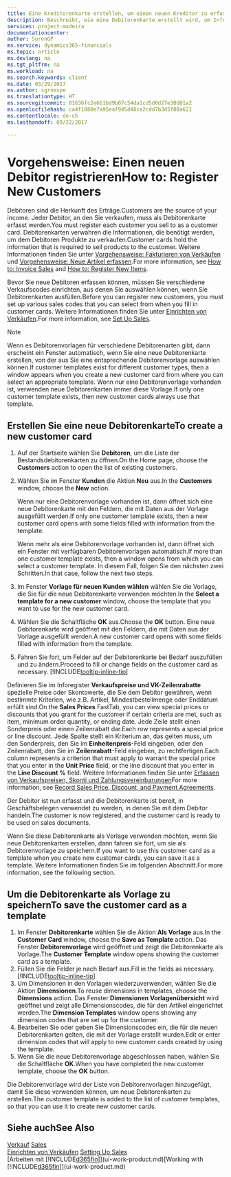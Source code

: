 ```yaml
---
title: Eine Kreditorenkarte erstellen, um einen neuen Kreditor zu erfassen | Microsoft Docs
description: Beschreibt, wie eine Debitorenkarte erstellt wird, um Informationen zu jedem neuen Debitor oder Clients zu erfassen, an die Sie verkaufen.
services: project-madeira
documentationcenter: 
author: SorenGP
ms.service: dynamics365-financials
ms.topic: article
ms.devlang: na
ms.tgt_pltfrm: na
ms.workload: na
ms.search.keywords: client
ms.date: 03/29/2017
ms.author: sgroespe
ms.translationtype: HT
ms.sourcegitcommit: 81636fc2e661bd9b07c54da1cd5d0d27e30d01a2
ms.openlocfilehash: ca4f1880e7a95eaf945d48ca2cdd7b3d5f80a621
ms.contentlocale: de-ch
ms.lasthandoff: 09/22/2017

---
```

# <a name="how-to-register-new-customers"></a><span data-ttu-id="b8165-103">Vorgehensweise: Einen neuen Debitor registrieren</span><span class="sxs-lookup"><span data-stu-id="b8165-103">How to: Register New Customers</span></span>
<span data-ttu-id="b8165-104">Debitoren sind die Herkunft des Erträge.</span><span class="sxs-lookup"><span data-stu-id="b8165-104">Customers are the source of your income.</span></span> <span data-ttu-id="b8165-105">Jeder Debitor, an den Sie verkaufen, muss als Debitorenkarte erfasst werden.</span><span class="sxs-lookup"><span data-stu-id="b8165-105">You must register each customer you sell to as a customer card.</span></span> <span data-ttu-id="b8165-106">Debitorenkarten verwahren die Informationen, die benötigt werden, um dem Debitoren Produkte zu verkaufen.</span><span class="sxs-lookup"><span data-stu-id="b8165-106">Customer cards hold the information that is required to sell products to the customer.</span></span> <span data-ttu-id="b8165-107">Weitere Informationen finden Sie unter [Vorgehensweise: Fakturieren von Verkäufen](sales-how-invoice-sales.md) und [Vorgehensweise: Neue Artikel erfassen](inventory-how-register-new-items.md).</span><span class="sxs-lookup"><span data-stu-id="b8165-107">For more information, see [How to: Invoice Sales](sales-how-invoice-sales.md) and [How to: Register New Items](inventory-how-register-new-items.md).</span></span>  

<span data-ttu-id="b8165-108">Bevor Sie neue Debitoren erfassen können, müssen Sie verschiedene Verkaufscodes einrichten, aus denen Sie auswählen können, wenn Sie Debitorenkarten ausfüllen.</span><span class="sxs-lookup"><span data-stu-id="b8165-108">Before you can register new customers, you must set up various sales codes that you can select from when you fill in customer cards.</span></span> <span data-ttu-id="b8165-109">Weitere Informationen finden Sie unter [Einrichten von Verkäufen](sales-setup-sales.md).</span><span class="sxs-lookup"><span data-stu-id="b8165-109">For more information, see [Set Up Sales](sales-setup-sales.md).</span></span>

> [!NOTE]  
>   <span data-ttu-id="b8165-110">Wenn es Debitorenvorlagen für verschiedene Debitorenarten gibt, dann erscheint ein Fenster automatisch, wenn Sie eine neue Debitorenkarte erstellen, von der aus Sie eine entsprechende Debitorenvorlage auswählen können.</span><span class="sxs-lookup"><span data-stu-id="b8165-110">If customer templates exist for different customer types, then a window appears when you create a new customer card from where you can select an appropriate template.</span></span> <span data-ttu-id="b8165-111">Wenn nur eine Debitorenvorlage vorhanden ist, verwenden neue Debitorenkarten immer diese Vorlage.</span><span class="sxs-lookup"><span data-stu-id="b8165-111">If only one customer template exists, then new customer cards always use that template.</span></span>

## <a name="to-create-a-new-customer-card"></a><span data-ttu-id="b8165-112">Erstellen Sie eine neue Debitorenkarte</span><span class="sxs-lookup"><span data-stu-id="b8165-112">To create a new customer card</span></span>
1. <span data-ttu-id="b8165-113">Auf der Startseite wählen Sie **Debitoren**, um die Liste der Bestandsdebitorenkarten zu öffnen.</span><span class="sxs-lookup"><span data-stu-id="b8165-113">On the Home page, choose the **Customers** action to open the list of existing customers.</span></span>  
2. <span data-ttu-id="b8165-114">Wählen Sie im Fenster **Kunden** die Aktion **Neu** aus.</span><span class="sxs-lookup"><span data-stu-id="b8165-114">In the **Customers** window, choose the **New** action.</span></span>

    <span data-ttu-id="b8165-115">Wenn nur eine Debitorenvorlage vorhanden ist, dann öffnet sich eine neue Debitorenkarte mit den Feldern, die mit Daten aus der Vorlage ausgefüllt werden.</span><span class="sxs-lookup"><span data-stu-id="b8165-115">If only one customer template exists, then a new customer card opens with some fields filled with information from the template.</span></span>

    <span data-ttu-id="b8165-116">Wenn mehr als eine Debitorenvorlage vorhanden ist, dann öffnet sich ein Fenster mit verfügbaren Debitorenvorlagen automatisch.</span><span class="sxs-lookup"><span data-stu-id="b8165-116">If more than one customer template exists, then a window opens from which you can select a customer template.</span></span> <span data-ttu-id="b8165-117">In diesem Fall, folgen Sie den nächsten zwei Schritten.</span><span class="sxs-lookup"><span data-stu-id="b8165-117">In that case, follow the next two steps.</span></span>
3. <span data-ttu-id="b8165-118">Im Fenster **Vorlage für neuen Kunden wählen** wählen Sie die Vorlage, die Sie für die neue Debitorenkarte verwenden möchten.</span><span class="sxs-lookup"><span data-stu-id="b8165-118">In the **Select a template for a new customer** window, choose the template that you want to use for the new customer card.</span></span>
4. <span data-ttu-id="b8165-119">Wählen Sie die Schaltfläche **OK** aus.</span><span class="sxs-lookup"><span data-stu-id="b8165-119">Choose the **OK** button.</span></span> <span data-ttu-id="b8165-120">Eine neue Debitorenkarte wird geöffnet mit den Feldern, die mit Daten aus der Vorlage ausgefüllt werden.</span><span class="sxs-lookup"><span data-stu-id="b8165-120">A new customer card opens with some fields filled with information from the template.</span></span>  
5. <span data-ttu-id="b8165-121">Fahren Sie fort, um Felder auf der Debitorenkarte bei Bedarf auszufüllen und zu ändern.</span><span class="sxs-lookup"><span data-stu-id="b8165-121">Proceed to fill or change fields on the customer card as necessary.</span></span> [!INCLUDE[tooltip-inline-tip](includes/tooltip-inline-tip_md.md)]

<span data-ttu-id="b8165-122">Definieren Sie im Inforegister **Verkaufspreise und VK-Zeilenrabatte** spezielle Preise oder Skontowerte, die Sie dem Debitor gewähren, wenn bestimmte Kriterien, wie z.B. Artikel, Mindestbestellmenge oder Enddatum erfüllt sind.</span><span class="sxs-lookup"><span data-stu-id="b8165-122">On the **Sales Prices** FastTab, you can view special prices or discounts that you grant for the customer if certain criteria are met, such as item, minimum order quantity, or ending date.</span></span> <span data-ttu-id="b8165-123">Jede Zeile stellt einen Sonderpreis oder einen Zeilenrabatt dar.</span><span class="sxs-lookup"><span data-stu-id="b8165-123">Each row represents a special price or line discount.</span></span> <span data-ttu-id="b8165-124">Jede Spalte stellt ein Kriterium an, das gelten muss, um den Sonderpreis, den Sie im **Einheitenpreis**-Feld eingeben, oder den Zeilenrabatt, den Sie im **Zeilenrabatt**-Feld eingeben, zu rechtfertigen.</span><span class="sxs-lookup"><span data-stu-id="b8165-124">Each column represents a criterion that must apply to warrant the special price that you enter in the **Unit Price** field, or the line discount that you enter in the **Line Discount %** field.</span></span> <span data-ttu-id="b8165-125">Weitere Informationen finden Sie unter [Erfassen von Verkaufspreisen, Skonti und Zahlungsvereinbarungen](sales-how-record-sales-price-discount-payment-agreements.md)</span><span class="sxs-lookup"><span data-stu-id="b8165-125">For more information, see [Record Sales Price, Discount, and Payment Agreements](sales-how-record-sales-price-discount-payment-agreements.md).</span></span>

<span data-ttu-id="b8165-126">Der Debitor ist nun erfasst und die Debitorenkarte ist bereit, in Geschäftsbelegen verwendet zu werden, in denen Sie mit dem Debitor handeln.</span><span class="sxs-lookup"><span data-stu-id="b8165-126">The customer is now registered, and the customer card is ready to be used on sales documents.</span></span>

<span data-ttu-id="b8165-127">Wenn Sie diese Debitorenkarte als Vorlage verwenden möchten, wenn Sie neue Debitorenkarten erstellen, dann fahren sie fort, um sie als Debitorenvorlage zu speichern.</span><span class="sxs-lookup"><span data-stu-id="b8165-127">If you want to use this customer card as a template when you create new customer cards, you can save it as a template.</span></span> <span data-ttu-id="b8165-128">Weitere Informationen finden Sie im folgenden Abschnitt.</span><span class="sxs-lookup"><span data-stu-id="b8165-128">For more information, see the following section.</span></span>

## <a name="to-save-the-customer-card-as-a-template"></a><span data-ttu-id="b8165-129">Um die Debitorenkarte als Vorlage zu speichern</span><span class="sxs-lookup"><span data-stu-id="b8165-129">To save the customer card as a template</span></span>
1. <span data-ttu-id="b8165-130">Im Fenster **Debitorenkarte** wählen Sie die Aktion **Als Vorlage** aus.</span><span class="sxs-lookup"><span data-stu-id="b8165-130">In the **Customer Card** window, choose the **Save as Template** action.</span></span> <span data-ttu-id="b8165-131">Das Fenster **Debitorenvorlage** wird geöffnet und zeigt die Debitorenkarte als Vorlage.</span><span class="sxs-lookup"><span data-stu-id="b8165-131">The **Customer Template** window opens showing the customer card as a template.</span></span>
2. <span data-ttu-id="b8165-132">Füllen Sie die Felder je nach Bedarf aus.</span><span class="sxs-lookup"><span data-stu-id="b8165-132">Fill in the fields as necessary.</span></span> [!INCLUDE[tooltip-inline-tip](includes/tooltip-inline-tip_md.md)]
3. <span data-ttu-id="b8165-133">Um Dimensionen in den Vorlagen wiederzuverwenden, wählen Sie die Aktion **Dimensionen**.</span><span class="sxs-lookup"><span data-stu-id="b8165-133">To reuse dimensions in templates, choose the **Dimensions** action.</span></span> <span data-ttu-id="b8165-134">Das Fenster **Dimensionen Vorlagenübersicht** wird geöffnet und zeigt alle Dimensionscodes, die für den Artikel eingerichtet werden.</span><span class="sxs-lookup"><span data-stu-id="b8165-134">The **Dimension Templates** window opens showing any dimension codes that are set up for the customer.</span></span>
4. <span data-ttu-id="b8165-135">Bearbeiten Sie oder geben Sie Dimensionscodes ein, die für die neuen Debitorenkarten gelten, die mit der Vorlage erstellt wurden.</span><span class="sxs-lookup"><span data-stu-id="b8165-135">Edit or enter dimension codes that will apply to new customer cards created by using the template.</span></span>  
5. <span data-ttu-id="b8165-136">Wenn Sie die neue Debitorenvorlage abgeschlossen haben, wählen Sie die Schaltfläche **OK**.</span><span class="sxs-lookup"><span data-stu-id="b8165-136">When you have completed the new customer template, choose the **OK** button.</span></span>

<span data-ttu-id="b8165-137">Die Debitorenvorlage wird der Liste von Debitorenvorlagen hinzugefügt, damit Sie diese verwenden können, um neue Debitorenkarten zu erstellen.</span><span class="sxs-lookup"><span data-stu-id="b8165-137">The customer template is added to the list of customer templates, so that you can use it to create new customer cards.</span></span>

## <a name="see-also"></a><span data-ttu-id="b8165-138">Siehe auch</span><span class="sxs-lookup"><span data-stu-id="b8165-138">See Also</span></span>
<span data-ttu-id="b8165-139">[Verkauf](sales-manage-sales.md)  </span><span class="sxs-lookup"><span data-stu-id="b8165-139">[Sales](sales-manage-sales.md)  </span></span>  
<span data-ttu-id="b8165-140">[Einrichten von Verkäufen](sales-setup-sales.md)  </span><span class="sxs-lookup"><span data-stu-id="b8165-140">[Setting Up Sales](sales-setup-sales.md)  </span></span>  
<span data-ttu-id="b8165-141">[Arbeiten mit [!INCLUDE[d365fin](includes/d365fin_md.md)]](ui-work-product.md)</span><span class="sxs-lookup"><span data-stu-id="b8165-141">[Working with [!INCLUDE[d365fin](includes/d365fin_md.md)]](ui-work-product.md)</span></span>

